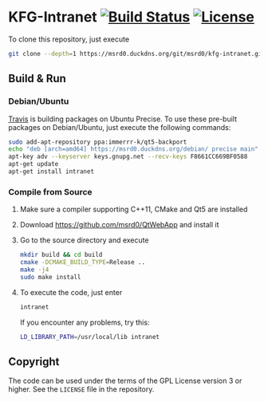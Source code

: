 # KFG-Intranet [![Build Status](https://travis-ci.com/msrd0/KFG-Intranet.svg?token=fqEVUjqYjQFvWLurRvUX)](https://travis-ci.com/msrd0/KFG-Intranet) [![License](https://img.shields.io/badge/license-AGPL--3.0-blue.svg)](https://www.gnu.org/licenses/agpl-3.0)

To clone this repository, just execute

```bash
git clone --depth=1 https://msrd0.duckdns.org/git/msrd0/kfg-intranet.git
```

## Build & Run

### Debian/Ubuntu

[Travis](https://travis-ci.org) is building packages on Ubuntu Precise. To use these pre-built packages
on Debian/Ubuntu, just execute the following commands:

```bash
sudo add-apt-repository ppa:immerrr-k/qt5-backport
echo "deb [arch=amd64] https://msrd0.duckdns.org/debian/ precise main" | sudo tee -a /etc/apt/sources.list >/dev/null
apt-key adv --keyserver keys.gnupg.net --recv-keys F8661CC669BF0588
apt-get update
apt-get install intranet
```

### Compile from Source

1. Make sure a compiler supporting C++11, CMake and Qt5 are installed
2. Download https://github.com/msrd0/QtWebApp and install it
3. Go to the source directory and execute
	```bash
	mkdir build && cd build
	cmake -DCMAKE_BUILD_TYPE=Release ..
	make -j4
	sudo make install
	```

4. To execute the code, just enter
	```bash
	intranet
	```
	If you encounter any problems, try this:
	```bash
	LD_LIBRARY_PATH=/usr/local/lib intranet
	```

## Copyright

The code can be used under the terms of the GPL License version 3 or higher. See the `LICENSE` file in the repository.
